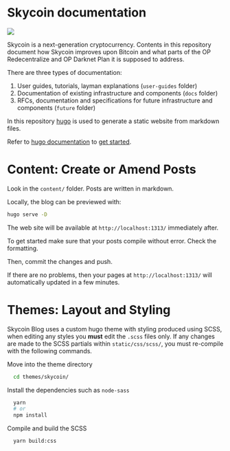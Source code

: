 Skycoin documentation
=====================

![](https://user-images.githubusercontent.com/26845312/32426705-d95cb988-c281-11e7-9463-a3fce8076a72.png)

Skycoin is a next-generation cryptocurrency. Contents in this repository document how Skycoin improves upon Bitcoin and what parts of the OP Redecentralize and OP Darknet Plan it is supposed to address.

There are three types of documentation:

1. User guides, tutorials, layman explanations (`user-guides` folder)
2. Documentation of existing infrastructure and components (`docs` folder)
3. RFCs, documentation and specifications for future infrastructure and components (`future` folder)

In this repository [hugo](https://gohugo.io/) is used to generate a static website from markdown files.

Refer to [hugo documentation](https://gohugo.io) to [get started](https://gohugo.io/getting-started/quick-start/).

Content: Create or Amend Posts
==============================

Look in the `content/` folder.  Posts are written in markdown.

Locally, the blog can be previewed with:

```sh
hugo serve -D
```

The web site will be available at `http://localhost:1313/` immediately after.

To get started make sure that your posts compile without error. Check the formatting.

Then, commit the changes and push.

If there are no problems, then your pages at `http://localhost:1313/` will automatically updated in a few minutes.

Themes: Layout and Styling
==========================

Skycoin Blog uses a custom hugo theme with styling produced using SCSS, when editing any styles you **must** edit the `.scss` files only. If any changes are made to the SCSS partials within `static/css/scss/`, you must re-compile with the following commands.

Move into the theme directory
```sh
  cd themes/skycoin/
```

Install the dependencies such as `node-sass`
```sh
  yarn
  # or
  npm install
```

Compile and build the SCSS
```sh
  yarn build:css
```
